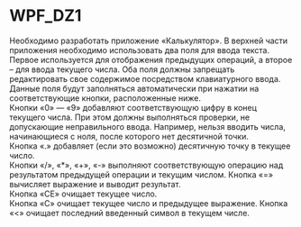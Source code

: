 # WPF_DZ1
Необходимо разработать приложение «Калькулятор». В верхней части приложения необходимо использовать два поля для ввода текста. Первое используется для отображения предыдущих операций, а второе – для ввода текущего числа. Оба
поля должны запрещать редактировать свое содержимое посредством клавиатурного ввода.
<br>Данные поля будут заполняться автоматически при нажатии на соответствующие кнопки, расположенные ниже. 
<br>Кнопки «0» — «9» добавляют соответствующую цифру в конец текущего числа. При этом должны выполняться проверки, не допускающие неправильного ввода. Например, нельзя вводить числа, начинающиеся с ноля, после которого нет десятичной точки.
<br>Кнопка «.» добавляет (если это возможно) десятичную точку в текущее число. 
<br>Кнопки «/», «*», «+», «-» выполняют соответствующую операцию над результатом предыдущей операции и текущим числом. Кнопка «=» вычисляет выражение и выводит результат. 
<br>Кнопка «CE» очищает текущее число. 
<br>Кнопка «C» очищает текущее число и предыдущее выражение. Кнопка «<» очищает последний введенный символ в текущем числе.
